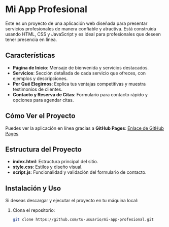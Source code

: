 # Mi App Profesional

Este es un proyecto de una aplicación web diseñada para presentar servicios profesionales de manera confiable y atractiva. Está construida usando HTML, CSS y JavaScript y es ideal para profesionales que deseen tener presencia en línea.

## Características

- **Página de Inicio**: Mensaje de bienvenida y servicios destacados.
- **Servicios**: Sección detallada de cada servicio que ofreces, con ejemplos y descripciones.
- **Por Qué Elegirnos**: Explica tus ventajas competitivas y muestra testimonios de clientes.
- **Contacto y Reserva de Citas**: Formulario para contacto rápido y opciones para agendar citas.

## Cómo Ver el Proyecto

Puedes ver la aplicación en línea gracias a **GitHub Pages**: [Enlace de GitHub Pages](https://tu-usuario.github.io/mi-app-profesional)

## Estructura del Proyecto

- **index.html**: Estructura principal del sitio.
- **style.css**: Estilos y diseño visual.
- **script.js**: Funcionalidad y validación del formulario de contacto.

## Instalación y Uso

Si deseas descargar y ejecutar el proyecto en tu máquina local:
1. Clona el repositorio:
   ```bash
   git clone https://github.com/tu-usuario/mi-app-profesional.git
